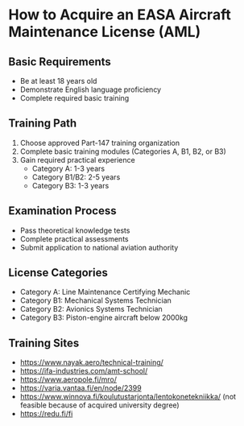 # How to Acquire an EASA Aircraft Maintenance License (AML)

## Basic Requirements
- Be at least 18 years old
- Demonstrate English language proficiency
- Complete required basic training

## Training Path
1. Choose approved Part-147 training organization
2. Complete basic training modules (Categories A, B1, B2, or B3)
3. Gain required practical experience
    - Category A: 1-3 years
    - Category B1/B2: 2-5 years
    - Category B3: 1-3 years

## Examination Process
- Pass theoretical knowledge tests
- Complete practical assessments
- Submit application to national aviation authority

## License Categories
- Category A: Line Maintenance Certifying Mechanic
- Category B1: Mechanical Systems Technician
- Category B2: Avionics Systems Technician
- Category B3: Piston-engine aircraft below 2000kg

## Training Sites
- https://www.nayak.aero/technical-training/
- https://ifa-industries.com/amt-school/
- https://www.aeropole.fi/mro/
- https://varia.vantaa.fi/en/node/2399
- https://www.winnova.fi/koulutustarjonta/lentokonetekniikka/ (not feasible because of acquired university degree)
- https://redu.fi/fi

